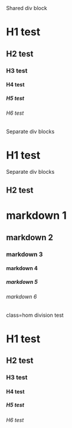 <div>
Shared div block<br>
<h1>H1 test</h1>
<h2>H2 test</h2>
 <h3>H3 test</h3>
 <h4>H4 test</h4>
 <h5>H5 test</h5>
 <h6>H6 test</h6>
</div>
<div>
 Separate div blocks<br>
<h1>H1 test</h1>
</div>
<div>
 Separate div blocks<br>
<h2>H2 test</h2>
</div>

# markdown 1
## markdown 2
### markdown 3
#### markdown 4
##### markdown 5
###### markdown 6

<div class="home">
 class=hom division test<br/>
 <h1>H1 test</h1>
<h2>H2 test</h2>
 <h3>H3 test</h3>
 <h4>H4 test</h4>
 <h5>H5 test</h5>
 <h6>H6 test</h6>
</div>
 
